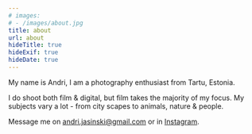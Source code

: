 ```yaml
---
# images:
# - /images/about.jpg
title: about
url: about
hideTitle: true
hideExif: true
hideDate: true
---
```


My name is Andri, I am a photography enthusiast from Tartu, Estonia. 

I do shoot both film & digital, but film takes the majority of my focus. My subjects vary a lot - from city scapes to animals, nature & people.

Message me on andri.jasinski@gmail.com or in [Instagram](https://instagram.com/andrijasinski).
